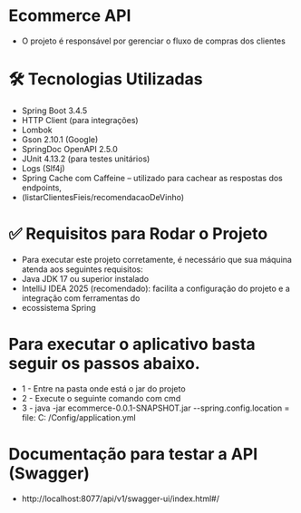 # Ecommerce API
- O projeto é responsável por gerenciar o fluxo de compras dos clientes

# 🛠️ Tecnologias Utilizadas

- Spring Boot 3.4.5
- HTTP Client (para integrações)
- Lombok
- Gson 2.10.1 (Google)
- SpringDoc OpenAPI 2.5.0
- JUnit 4.13.2 (para testes unitários)
- Logs (Slf4j)
- Spring Cache com Caffeine – utilizado para cachear as respostas dos endpoints, 
- (listarClientesFieis/recomendacaoDeVinho)

# ✅ Requisitos para Rodar o Projeto

- Para executar este projeto corretamente, é necessário que sua máquina atenda aos seguintes requisitos:
- Java JDK 17 ou superior instalado
- IntelliJ IDEA 2025 (recomendado): facilita a configuração do projeto e a integração com ferramentas do 
- ecossistema Spring

# Para executar o aplicativo basta seguir os passos abaixo.

- 1 - Entre na pasta onde está o jar do projeto
- 2 - Execute o seguinte comando com cmd
- 3 - java -jar ecommerce-0.0.1-SNAPSHOT.jar --spring.config.location = file: C: /Config/application.yml

# Documentação para testar a API (Swagger)
- http://localhost:8077/api/v1/swagger-ui/index.html#/